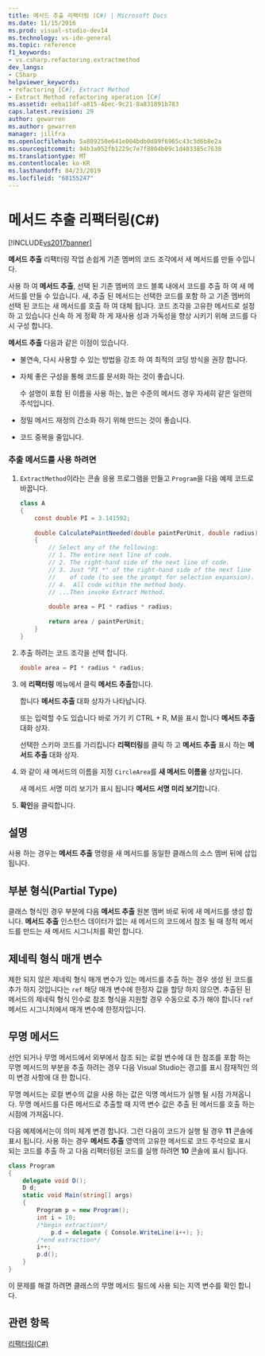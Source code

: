 ```yaml
---
title: 메서드 추출 리팩터링 (C#) | Microsoft Docs
ms.date: 11/15/2016
ms.prod: visual-studio-dev14
ms.technology: vs-ide-general
ms.topic: reference
f1_keywords:
- vs.csharp.refactoring.extractmethod
dev_langs:
- CSharp
helpviewer_keywords:
- refactoring [C#], Extract Method
- Extract Method refactoring operation [C#]
ms.assetid: eeba11df-a815-4bec-9c21-8a831891b783
caps.latest.revision: 29
author: gewarren
ms.author: gewarren
manager: jillfra
ms.openlocfilehash: 5a889250e641e004bdb0d89f6965c43c3d6b8e2a
ms.sourcegitcommit: 94b3a052fb1229c7e7f8804b09c1d403385c7630
ms.translationtype: MT
ms.contentlocale: ko-KR
ms.lasthandoff: 04/23/2019
ms.locfileid: "68155247"
---
```

# <a name="extract-method-refactoring-c"></a>메서드 추출 리팩터링(C#)
[!INCLUDE[vs2017banner](../includes/vs2017banner.md)]

**메서드 추출** 리팩터링 작업 손쉽게 기존 멤버의 코드 조각에서 새 메서드를 만들 수입니다.  
  
 사용 하 여 **메서드 추출**, 선택 된 기존 멤버의 코드 블록 내에서 코드를 추출 하 여 새 메서드를 만들 수 있습니다. 새, 추출 된 메서드는 선택한 코드를 포함 하 고 기존 멤버의 선택 된 코드는 새 메서드를 호출 하 여 대체 됩니다. 코드 조각을 고유한 메서드로 설정 하 고 있습니다 신속 하 게 정확 하 게 재사용 성과 가독성을 향상 시키기 위해 코드를 다시 구성 합니다.  
  
 **메서드 추출** 다음과 같은 이점이 있습니다.  
  
- 불연속, 다시 사용할 수 있는 방법을 강조 하 여 최적의 코딩 방식을 권장 합니다.  
  
- 자체 좋은 구성을 통해 코드를 문서화 하는 것이 좋습니다.  
  
     수 설명이 포함 된 이름을 사용 하는, 높은 수준의 메서드 경우 자세히 같은 일련의 주석입니다.  
  
- 정밀 메서드 재정의 간소화 하기 위해 만드는 것이 좋습니다.  
  
- 코드 중복을 줄입니다.  
  
### <a name="to-use-extract-method"></a>추출 메서드를 사용 하려면  
  
1. `ExtractMethod`이라는 콘솔 응용 프로그램을 만들고 `Program`을 다음 예제 코드로 바꿉니다.  
  
    ```csharp  
    class A  
    {  
        const double PI = 3.141592;  
  
        double CalculatePaintNeeded(double paintPerUnit, double radius)  
        {  
            // Select any of the following:  
            // 1. The entire next line of code.  
            // 2. The right-hand side of the next line of code.  
            // 3. Just "PI *" of the right-hand side of the next line  
            //    of code (to see the prompt for selection expansion).  
            // 4.  All code within the method body.  
            // ...Then invoke Extract Method.  
  
            double area = PI * radius * radius;  
  
            return area / paintPerUnit;  
        }  
    }  
    ```  
  
2. 추출 하려는 코드 조각을 선택 합니다.  
  
    ```csharp  
    double area = PI * radius * radius;  
    ```  
  
3. 에 **리팩터링** 메뉴에서 클릭 **메서드 추출**합니다.  
  
     합니다 **메서드 추출** 대화 상자가 나타납니다.  
  
     또는 입력할 수도 있습니다 바로 가기 키 CTRL + R, M을 표시 합니다 **메서드 추출** 대화 상자.  
  
     선택한 스키마 코드를 가리킵니다 **리팩터링**를 클릭 하 고 **메서드 추출** 표시 하는 **메서드 추출** 대화 상자.  
  
4. 와 같이 새 메서드의 이름을 지정 `CircleArea`를 **새 메서드 이름을** 상자입니다.  
  
     새 메서드 서명 미리 보기가 표시 됩니다 **메서드 서명 미리 보기**합니다.  
  
5. **확인**을 클릭합니다.  
  
## <a name="remarks"></a>설명  
 사용 하는 경우는 **메서드 추출** 명령을 새 메서드를 동일한 클래스의 소스 멤버 뒤에 삽입 됩니다.  
  
## <a name="partial-types"></a>부분 형식(Partial Type)  
 클래스 형식인 경우 부분에 다음 **메서드 추출** 원본 멤버 바로 뒤에 새 메서드를 생성 합니다. **메서드 추출** 인스턴스 데이터가 없는 새 메서드의 코드에서 참조 될 때 정적 메서드를 만드는 새 메서드 시그니처를 확인 합니다.  
  
## <a name="generic-type-parameters"></a>제네릭 형식 매개 변수  
 제한 되지 않은 제네릭 형식 매개 변수가 있는 메서드를 추출 하는 경우 생성 된 코드를 추가 하지 것입니다는 `ref` 해당 매개 변수에 한정자 값을 할당 하지 않으면. 추출된 된 메서드의 제네릭 형식 인수로 참조 형식을 지원할 경우 수동으로 추가 해야 합니다 `ref` 메서드 시그니처에서 매개 변수에 한정자입니다.  
  
## <a name="anonymous-methods"></a>무명 메서드  
 선언 되거나 무명 메서드에서 외부에서 참조 되는 로컬 변수에 대 한 참조를 포함 하는 무명 메서드의 부분을 추출 하려는 경우 다음 Visual Studio는 경고를 표시 잠재적인 의미 변경 사항에 대 한 합니다.  
  
 무명 메서드는 로컬 변수의 값을 사용 하는 값은 익명 메서드가 실행 될 시점 가져옵니다. 무명 메서드를 다른 메서드로 추출할 때 지역 변수 값은 추출 된 메서드를 호출 하는 시점에 가져옵니다.  
  
 다음 예제에서는이 의미 체계 변경 합니다. 그런 다음이 코드가 실행 될 경우 **11** 콘솔에 표시 됩니다. 사용 하는 경우 **메서드 추출** 영역의 고유한 메서드로 코드 주석으로 표시 되는 코드를 추출 하 고 다음 리팩터링된 코드를 실행 하려면 **10** 콘솔에 표시 됩니다.  
  
```csharp  
class Program  
{  
    delegate void D();  
    D d;  
    static void Main(string[] args)  
    {  
        Program p = new Program();  
        int i = 10;  
        /*begin extraction*/  
            p.d = delegate { Console.WriteLine(i++); };  
        /*end extraction*/  
        i++;  
        p.d();  
    }  
}  
```  
  
 이 문제를 해결 하려면 클래스의 무명 메서드 필드에 사용 되는 지역 변수를 확인 합니다.  
  
## <a name="see-also"></a>관련 항목  
 [리팩터링(C#)](../csharp-ide/refactoring-csharp.md)